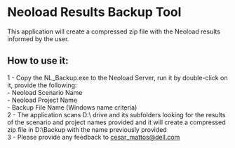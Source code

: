 # Neoload Results Backup Tool

This application will create a compressed zip file with the Neoload results informed by the user.

## How to use it:

1 - Copy the NL_Backup.exe to the Neoload Server, run it by double-click on it, provide the following: <br>
    - Neoload Scenario Name <br> 
    - Neoload Project Name  <br>
    - Backup File Name (Windows name criteria) <br>
2 - The application scans D:\ drive and its subfolders looking for the results of the scenario and project names provided and it will create a compressed zip file in D:\Backup with the name previously provided <br>
3 - Please provide any feedback to cesar_mattos@dell.com
